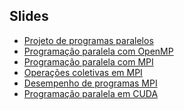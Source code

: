 Slides
------

- [Projeto de programas paralelos](https://docs.google.com/presentation/d/1Ev5CROjugPpZm5hT4a387dLEQTmxnZAtKUqXItVeHOc?usp=sharing) 
- [Programação paralela com OpenMP](https://docs.google.com/presentation/d/1-k-IyxrZd-PWIpvRCPfi0ggzJ3Oxa7Ju-cfiNL_XpzQ/edit?usp=sharing)
- [Programação paralela com MPI](https://docs.google.com/presentation/d/15kB6KIaigtZgbMcqoKyoSZLwy7lvqBafOihAFWMzNbs/export/pdf)
- [Operações coletivas em MPI](https://docs.google.com/presentation/d/1Sz-vNc6s6Y789ALILU0G76p1q-VbAuA9OQjt-K42bPw/edit?usp=sharing)
- [Desempenho de programas MPI](https://docs.google.com/presentation/d/1FyeNpOu0-ISHycqqBKZwiE5Ewyon_YHg1E3x9dnMFH4/edit?usp=sharing)
- [Programação paralela em CUDA](https://docs.google.com/presentation/d/1-ZU48Y_XH-CUqGHeJ0X99eqhJgu8muXEDpyv8xVl_mg/edit?usp=sharing)

<!--
- [Profilers](https://docs.google.com/presentation/d/1FElrcP3e0-nyV_w6FXpEfiKBuEps0p2ZyZosaXhHSeI/export/pdf)
- [Projeto de programas paralelos](https://docs.google.com/presentation/d/1nvYuUXBmqQPoicRI8yfqMxxAVtRveTtMWJV0Cq6mSR4/export/pdf)
- [Programação paralela com OpenMP](https://docs.google.com/presentation/d/1Wim7xC-X4qAo0jYCm3A4yzRpaHBl_z7yIlvzPUgT0x0/export/pdf)
- [Programação paralela com MPI](https://docs.google.com/presentation/d/10SMxs2sdr31VqA0v_MB-hSy4TLD9x_iuluJuI02Yg7w/edit?usp=sharing)
- [Comunicações coletivas com MPI](https://docs.google.com/presentation/d/17aMPo947nr8YYY0CZIpeikIuqPzeNAclxcllBdMaPZ8/edit?usp=sharing)
-->
